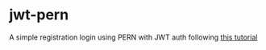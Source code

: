 # jwt-pern

A simple registration login using PERN with JWT auth following [this tutorial](https://www.youtube.com/watch?v=7UQBMb8ZpuE)